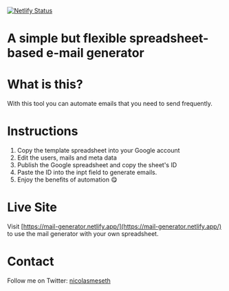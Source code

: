 [![Netlify Status](https://api.netlify.com/api/v1/badges/e6319821-641b-4a4d-82bb-07157a36768c/deploy-status)](https://app.netlify.com/sites/mail-generator/deploys)

# A simple but flexible spreadsheet-based e-mail generator

# What is this?

With this tool you can automate emails that you need to send frequently.

# Instructions

1. Copy the template spreadsheet into your Google account
2. Edit the users, mails and meta data
3. Publish the Google spreadsheet and copy the sheet's ID
4. Paste the ID into the inpt field to generate emails.
5. Enjoy the benefits of automation 😋

# Live Site

Visit [https://mail-generator.netlify.app/](https://mail-generator.netlify.app/) to use the mail generator with your own spreadsheet.

# Contact

Follow me on Twitter: [nicolasmeseth](https://twitter.com/nicolasmeseth)